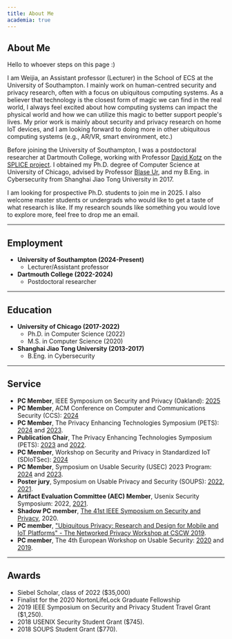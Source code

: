 ```yaml
---
title: About Me
academia: true
---
```



## About Me

Hello to whoever steps on this page :)

I am Weijia, an Assistant professor (Lecturer) in the School of ECS at the University of Southampton. I mainly work on human-centred security and privacy research, often with a focus on ubiquitous computing systems. As a believer that technology is the closest form of magic we can find in the real world, I always feel excited about how computing systems can impact the physical world and how we can utilize this magic to better support people's lives. My prior work is mainly about security and privacy research on home IoT devices, and I am looking forward to doing more in other ubiquitous computing systems (e.g., AR/VR, smart environment, etc.)

Before joining the University of Southampton, I was a postdoctoral researcher at Dartmouth College, working with Professor [David Kotz](https://www.cs.dartmouth.edu/~kotz/) on the [SPLICE project](https://splice-project.org/). I obtained my Ph.D. degree of Computer Science at University of Chicago, advised by Professor [Blase Ur](https://www.blaseur.com/), and my B.Eng. in Cybersecurity from Shanghai Jiao Tong University in 2017.

<highlight>I am looking for prospective Ph.D. students to join me in 2025. I also welcome master students or undergrads who would like to get a taste of what research is like. If my research sounds like something you would love to explore more, feel free to drop me an email.</highlight>

---

## Employment

* **University of Southampton (2024-Present)**
    * Lecturer/Assistant professor
* **Dartmouth College (2022-2024)**
    * Postdoctoral researcher

---

## Education

* **University of Chicago (2017-2022)**
    * Ph.D. in Computer Science (2022)
    * M.S. in Computer Science (2020)
* **Shanghai Jiao Tong University (2013-2017)**
    * B.Eng. in Cybersecurity

---

## Service

* **PC Member**, IEEE Symposium on Security and Privacy (Oakland): [2025](https://www.ieee-security.org/TC/SP2025/index.html)
* **PC Member**, ACM Conference on Computer and Communications Security (CCS): [2024](https://www.sigsac.org/ccs/CCS2024/organization/prog-committee.html)
* **PC Member**, The Privacy Enhancing Technologies Symposium (PETS): [2024](https://petsymposium.org/cfp24.php) and [2023](https://petsymposium.org/cfp23.php).
* **Publication Chair**, The Privacy Enhancing Technologies Symposium (PETS): [2023](https://petsymposium.org/cfp23.php) and [2022](https://www.petsymposium.org/cfp22.php).
* **PC Member**, Workshop on Security and Privacy in Standardized IoT (SDIoTSec): [2024](https://www.ndss-symposium.org/ndss2024/co-located-events/sdiotsec/leadership/)
* **PC Member**, Symposium on Usable Security (USEC) 2023 Program: [2024](https://www.ndss-symposium.org/ndss2024/co-located-events/usec/leadership/) and [2023](https://www.usablesecurity.net/USEC/usec23/).
* **Poster jury**, Symposium on Usable Privacy and Security (SOUPS): [2022](https://www.usenix.org/conference/soups2022/call-for-posters), [2021](https://www.usenix.org/conference/soups2021/call-for-posters).
* **Artifact Evaluation Committee (AEC) Member**, Usenix Security Symposium: 2022, [2021](https://www.usenix.org/conference/usenixsecurity21/call-for-artifacts).
* **Shadow PC member**, [The 41st IEEE Symposium on Security and Privacy](https://www.ieee-security.org/TC/SP2020/shadowpc.html), 2020.
* **PC member**, ["Ubiquitous Privacy: Research and Design for Mobile and IoT Platforms" - The Networked Privacy Workshop at CSCW 2019](https://privacydesigncscw2019.wordpress.com/).
* **PC member**, The 4th European Workshop on Usable Security: [2020](https://eusec20.cs.uchicago.edu/) and [2019](https://eusec.cs.uchicago.edu/).

---

## Awards

* Siebel Scholar, class of 2022 ($35,000)
* Finalist for the 2020 NortonLifeLock Graduate Fellowship
* 2019 IEEE Symposium on Security and Privacy Student Travel Grant ($1,250).
* 2018 USENIX Security Student Grant ($745).
* 2018 SOUPS Student Grant ($770).
